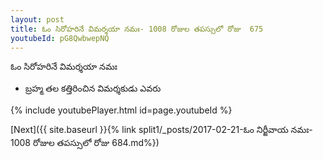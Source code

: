 ```yaml
---
layout: post
title: ఓం సిరోహరినే విమర్శయా నమః- 1008 రోజుల తపస్సులో రోజు  675
youtubeId: pG8QwbwepNQ
---
```

 
 
 ఓం సిరోహరినే విమర్శయా నమః  
 
 -  బ్రహ్మ తల కత్తిరించిన విమర్శకుడు ఎవరు 
 
  
 
  
 
 
 
 
 
 


{% include youtubePlayer.html id=page.youtubeId %}
 
[Next]({{ site.baseurl }}{% link  split1/_posts/2017-02-21-ఓం నిర్జీవాయ నమః- 1008 రోజుల తపస్సులో రోజు  684.md%})
 
